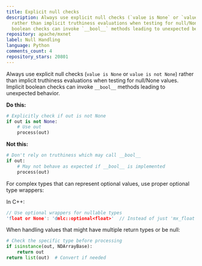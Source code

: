 ```yaml
---
title: Explicit null checks
description: Always use explicit null checks (`value is None` or `value is not None`)
  rather than implicit truthiness evaluations when testing for null/None values. Implicit
  boolean checks can invoke `__bool__` methods leading to unexpected behavior.
repository: apache/mxnet
label: Null Handling
language: Python
comments_count: 4
repository_stars: 20801
---
```


Always use explicit null checks (`value is None` or `value is not None`) rather than implicit truthiness evaluations when testing for null/None values. Implicit boolean checks can invoke `__bool__` methods leading to unexpected behavior.

**Do this:**
```python
# Explicitly check if out is not None
if out is not None:
    # Use out
    process(out)
```

**Not this:**
```python
# Don't rely on truthiness which may call __bool__
if out:
    # May not behave as expected if __bool__ is implemented
    process(out)
```

For complex types that can represent optional values, use proper optional type wrappers:

In C++:
```cpp
// Use optional wrappers for nullable types
'float or None': 'dmlc::optional<float>'  // Instead of just 'mx_float'
```

When handling values that might have multiple return types or be null:
```python
# Check the specific type before processing
if isinstance(out, NDArrayBase):
    return out
return list(out)  # Convert if needed
```
